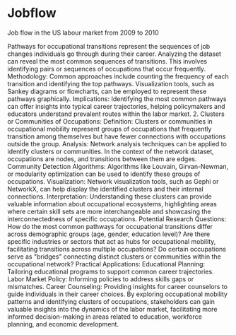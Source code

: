 # Jobflow
 Job flow in the US labour market from 2009 to 2010

Pathways for occupational transitions represent the sequences of job changes individuals go through during their career. Analyzing the dataset can reveal the most common sequences of transitions. This involves identifying pairs or sequences of occupations that occur frequently. Methodology: Common approaches include counting the frequency of each transition and identifying the top pathways. Visualization tools, such as Sankey diagrams or flowcharts, can be employed to represent these pathways graphically. Implications: Identifying the most common pathways can offer insights into typical career trajectories, helping policymakers and educators understand prevalent routes within the labor market. 2. Clusters or Communities of Occupations: Definition: Clusters or communities in occupational mobility represent groups of occupations that frequently transition among themselves but have fewer connections with occupations outside the group. Analysis: Network analysis techniques can be applied to identify clusters or communities. In the context of the network dataset, occupations are nodes, and transitions between them are edges. Community Detection Algorithms: Algorithms like Louvain, Girvan-Newman, or modularity optimization can be used to identify these groups of occupations. Visualization: Network visualization tools, such as Gephi or NetworkX, can help display the identified clusters and their internal connections. Interpretation: Understanding these clusters can provide valuable information about occupational ecosystems, highlighting areas where certain skill sets are more interchangeable and showcasing the interconnectedness of specific occupations. Potential Research Questions: How do the most common pathways for occupational transitions differ across demographic groups (age, gender, education level)? Are there specific industries or sectors that act as hubs for occupational mobility, facilitating transitions across multiple occupations? Do certain occupations serve as "bridges" connecting distinct clusters or communities within the occupational network? Practical Applications: Educational Planning: Tailoring educational programs to support common career trajectories. Labor Market Policy: Informing policies to address skills gaps or mismatches. Career Counseling: Providing insights for career counselors to guide individuals in their career choices. By exploring occupational mobility patterns and identifying clusters of occupations, stakeholders can gain valuable insights into the dynamics of the labor market, facilitating more informed decision-making in areas related to education, workforce planning, and economic development.
